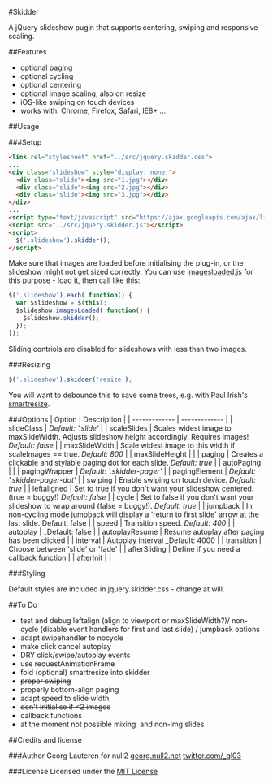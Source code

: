 #Skidder

A jQuery slideshow pugin that supports centering, swiping and responsive scaling.

##Features
- optional paging
- optional cycling
- optional centering
- optional image scaling, also on resize
- iOS-like swiping on touch devices
- works with: Chrome, Firefox, Safari, IE8+ ...

##Usage

###Setup
```html
<link rel="stylesheet" href="../src/jquery.skidder.css">
...
<div class="slideshow" style="display: none;">
  <div class="slide"><img src="1.jpg"></div>
  <div class="slide"><img src="2.jpg"></div>
  <div class="slide"><img src="3.jpg"></div>
</div>
...
<script type="text/javascript" src="https://ajax.googleapis.com/ajax/libs/jquery/1.10.2/jquery.min.js"></script>
<script src="../src/jquery.skidder.js"></script>
<script>
  $('.slideshow').skidder();
</script>
```

Make sure that images are loaded before initialising the plug-in, or the slideshow might not get sized correctly. You can use [imagesloaded.js](https://github.com/desandro/imagesloaded) for this purpose - load it, then call like this:

```js
$('.slideshow').each( function() {
  var $slideshow = $(this);
  $slideshow.imagesLoaded( function() {
    $slideshow.skidder();
  });
});
```
Sliding contriols are disabled for slideshows with less than two images.

###Resizing
```js
$('.slideshow').skidder('resize');
```

You will want to debounce this to save some trees, e.g. with Paul Irish's [smartresize](http://www.paulirish.com/2009/throttled-smartresize-jquery-event-handler/).

###Options
| Option          | Description   |
| ------------- | ------------- |
| slideClass      | _Default: '.slide'_     |
| scaleSlides     | Scales widest image to maxSlideWidth. Adjusts slideshow height accordingly. Requires images! _Default: false_     |
| maxSlideWidth   | Scale widest image to this width if scaleImages == true. _Default: 800_   |
| maxSlideHeight  |    |
| paging          | Creates a clickable and stylable paging dot for each slide. _Default: true_    |
| autoPaging      |    |
| pagingWrapper   | _Default: '.skidder-pager'_     |
| pagingElement   | _Default: '.skidder-pager-dot'_     |
| swiping         | Enable swiping on touch device. _Default: true_    |
| leftaligned     | Set to true if you don't want your slideshow centered. (true = buggy!) _Default: false_    |
| cycle           | Set to false if you don't want your slideshow to wrap around (false = buggy!). _Default: true_    |
| jumpback        | In non-cycling mode jumpback will display a 'return to first slide' arrow at the last slide. Default: false    |
| speed           | Transition speed. _Default: 400_    |
| autoplay        | _Default: false    |
| autoplayResume  | Resume autoplay after paging has been clicked    |
| interval        | Autoplay interval _Default: 4000    |
| transition      | Choose between 'slide' or 'fade'    |
| afterSliding    | Define if you need a callback function    |
| afterInit       |     |


###Styling

Default styles are included in jquery.skidder.css - change at will.

##To Do
- test and debug leftalign (align to viewport or maxSlideWidth?)/ non-cycle (disable event handlers for first and last slide) / jumpback options
- adapt swipehandler to nocycle
- make click cancel autoplay
- DRY click/swipe/autoplay events
- use requestAnimationFrame
- fold (optional) smartresize into skidder
- ~~proper swiping~~
- properly bottom-align paging
- adapt speed to slide width
- ~~don't initialise if <2 images~~
- callback functions
- at the moment not possible mixing <img> and non-img slides


##Credits and license

###Author
Georg Lauteren for null2
[georg.null2.net](http://georg.null2.net)
[twitter.com/_gl03](http://twitter.com/_gl03)

###License
Licensed under the [MIT License](http://opensource.org/licenses/MIT)
